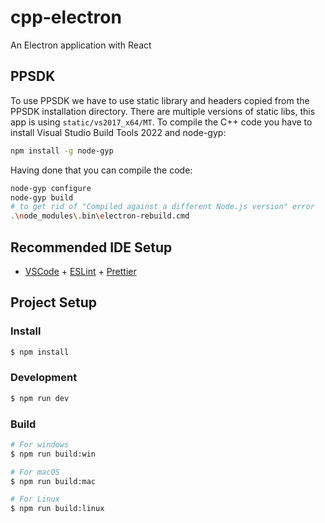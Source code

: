 # cpp-electron

An Electron application with React


## PPSDK
To use PPSDK we have to use static library and headers copied from the PPSDK installation directory.
There are multiple versions of static libs, this app is using `static/vs2017_x64/MT`.
To compile the C++ code you have to install Visual Studio Build Tools 2022 and node-gyp:

```bash
npm install -g node-gyp
```

Having done that you can compile the code:

```bash
node-gyp configure
node-gyp build
# to get rid of "Compiled against a different Node.js version" error
.\node_modules\.bin\electron-rebuild.cmd
```

## Recommended IDE Setup

- [VSCode](https://code.visualstudio.com/) + [ESLint](https://marketplace.visualstudio.com/items?itemName=dbaeumer.vscode-eslint) + [Prettier](https://marketplace.visualstudio.com/items?itemName=esbenp.prettier-vscode)

## Project Setup

### Install

```bash
$ npm install
```

### Development

```bash
$ npm run dev
```

### Build

```bash
# For windows
$ npm run build:win

# For macOS
$ npm run build:mac

# For Linux
$ npm run build:linux
```
